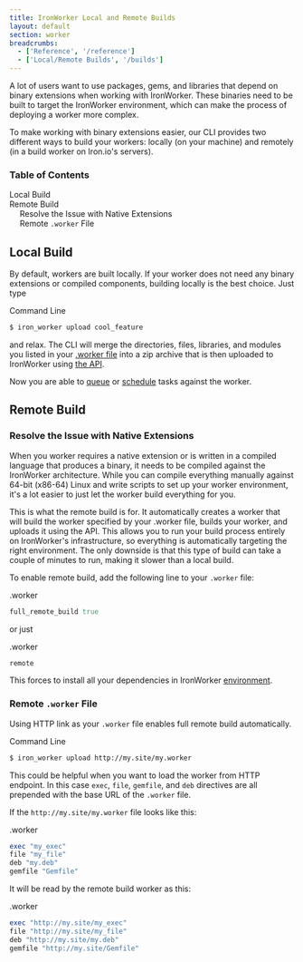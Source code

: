 ```yaml
---
title: IronWorker Local and Remote Builds
layout: default
section: worker
breadcrumbs:
  - ['Reference', '/reference']
  - ['Local/Remote Builds', '/builds']
---
```


A lot of users want to use packages, gems,
and libraries that depend on binary extensions when working with IronWorker.
These binaries need to be built to target the IronWorker environment,
which can make the process of deploying a worker more complex.

To make working with binary extensions easier, our CLI provides two different ways to build your workers:
locally (on your machine) and remotely (in a build worker on Iron.io's servers).

<section id="toc">
  <h3>Table of Contents</h3>
  <ul>
    <li><a href="#local_build">Local Build</a></li>
    <li>
    	<a href="#remote_build">Remote Build</a>
    	<ul>
    		<li><a href="#resolve_the_issue_with_native_extensions">Resolve the Issue with Native Extensions</a></li>
    		<li><a href="#remote__file">Remote <code>.worker</code> File</a></li>
    	</ul>
    </li>
  </ul>
</section>

<h2 id="local_build">Local Build</h2>

By default, workers are built locally.
If your worker does not need any binary extensions or compiled components, building locally is the best choice.
Just type

<figcaption><span>Command Line</span></figcaption>

```sh
$ iron_worker upload cool_feature
```

and relax. The CLI will merge the directories, files, libraries, and modules you listed in your [.worker file](/worker/reference/dotworker) into a zip archive that is then uploaded to IronWorker using [the API](/worker/reference/api).

Now you are able to [queue](/worker/reference/cli/#queuing_tasks) or [schedule](/worker/scheduling) tasks against the worker.


<h2 id="remote_build">Remote Build</h2>

<h3 id="resolve_the_issue_with_native_extensions">Resolve the Issue with Native Extensions</h3>

When you worker requires a native extension or is written in a compiled language that produces a binary, it needs to be compiled against the IronWorker architecture. While you can compile everything manually against 64-bit (x86-64) Linux and write scripts to set up your worker environment, it's a lot easier to just let the worker build everything for you.

This is what the remote build is for. It automatically creates a worker that will build the worker specified by your .worker file, builds your worker, and uploads it using the API. This allows you to run your build process entirely on IronWorker's infrastructure, so everything is automatically targeting the right environment. The only downside is that this type of build can take a couple of minutes to run, making it slower than a local build.

To enable remote build, add the following line to your `.worker` file:

<figcaption><span>.worker</span></figcaption>

```ruby
full_remote_build true
```

or just

<figcaption><span>.worker</span></figcaption>

```ruby
remote
```

This forces to install all your dependencies in IronWorker [environment](/worker/reference/environment).

<h3 id="remote__file">Remote <code>.worker</code> File</h3>

Using HTTP link as your `.worker` file enables full remote build automatically.

<figcaption><span>Command Line</span></figcaption>

```sh
$ iron_worker upload http://my.site/my.worker
```

This could be helpful when you want to load the worker from HTTP endpoint.
In this case `exec`, `file`, `gemfile`, and `deb` directives are all prepended with the base URL of the `.worker` file.

If the `http://my.site/my.worker` file looks like this:

<figcaption><span>.worker</span></figcaption>

```ruby
exec "my_exec"
file "my_file"
deb "my.deb"
gemfile "Gemfile"
```

It will be read by the remote build worker as this:

<figcaption><span>.worker</span></figcaption>

```ruby
exec "http://my.site/my_exec"
file "http://my.site/my_file"
deb "http://my.site/my.deb"
gemfile "http://my.site/Gemfile"
```
